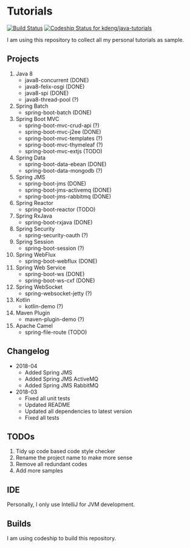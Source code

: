 # Tutorials

[![Build Status](https://travis-ci.org/kdeng/java-tutorials.svg?branch=master)](https://travis-ci.org/kdeng/java-tutorials)
[ ![Codeship Status for kdeng/java-tutorials](https://app.codeship.com/projects/628277c0-a6ef-0135-3693-628cb9f9fc45/status?branch=master)](https://app.codeship.com/projects/255686)

I am using this repository to collect all my personal tutorials as sample.

## Projects

1. Java 8
    - java8-concurrent (DONE)
    - java8-felix-osgi (DONE)
    - java8-spi (DONE)
    - java8-thread-pool (?)
2. Spring Batch
    - spring-boot-batch (DONE)
3. Spring Boot MVC
    - spring-boot-mvc-crud-api (?)
    - spring-boot-mvc-j2ee (DONE)
    - spring-boot-mvc-templates (?)
    - spring-boot-mvc-thymeleaf (?)
    - spring-boot-mvc-extjs (TODO)
4. Spring Data
    - spring-boot-data-ebean (DONE)
    - spring-boot-data-mongodb (?)
5. Spring JMS
    - spring-boot-jms (DONE)
    - spring-boot-jms-activemq (DONE)
    - spring-boot-jms-rabbitmq (DONE)
6. Spring Reactor
    - spring-boot-reactor (TODO)
7. Spring RxJava
    - spring-boot-rxjava (DONE)
8. Spring Security
    - spring-security-oauth (?)
9. Spring Session
    - spring-boot-session (?)
10. Spring WebFlux
    - spring-boot-webflux (DONE)
11. Spring Web Service
    - spring-boot-ws (DONE)
    - spring-boot-ws-cxf (DONE)
12. Spring WebSocket
    - spring-websocket-jetty (?)
13. Kotlin
    - kotlin-demo (?)
14. Maven Plugin
    - maven-plugin-demo (?)
15. Apache Camel
    - spring-file-route (TODO)

## Changelog
* 2018-04
    * Added Spring JMS
    * Added Spring JMS ActiveMQ
    * Added Spring JMS RabbitMQ
* 2018-03
    * Fixed all unit tests
    * Updated README
    * Updated all dependencies to latest version
    * Fixed all tests

## TODOs
1. Tidy up code based code style checker
2. Rename the project name to make more sense
3. Remove all redundant codes
4. Add more samples

## IDE
Personally, I only use IntelliJ for JVM development.

## Builds
I am using codeship to build this repository.



